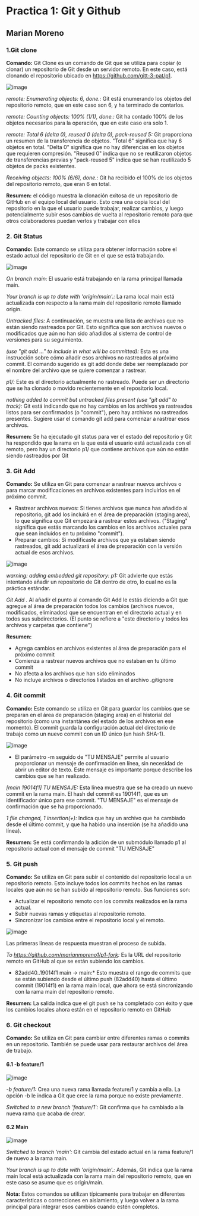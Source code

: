# Practica 1: Git y Github
## Marian Moreno

### 1.Git clone

**Comando:** Git Clone es un comando de Git que se utiliza para copiar (o clonar) un repositorio de Git desde un servidor remoto. En este caso, está clonando el repositorio ubicado en https://github.com/gitt-3-pat/p1.

![image](https://github.com/marianmoreno1/p1-fork/assets/123356430/df4b091c-1d60-4ef8-8535-317b67fc8ce7)

*remote: Enumerating objects: 6, done.:*  Git está enumerando los objetos del repositorio remoto, que en este caso son 6, y ha terminado de contarlos.

*remote: Counting objects: 100% (1/1), done.:* Git ha contado 100% de los objetos necesarios para la operación, que en este caso era solo 1.

*remote: Total 6 (delta 0), reused 0 (delta 0), pack-reused 5:* Git proporciona un resumen de la transferencia de objetos. "Total 6" significa que hay 6 objetos en total. "Delta 0" significa que no hay diferencias en los objetos que requieren compresión. "Reused 0" indica que no se reutilizaron objetos de transferencias previas y "pack-reused 5" indica que se han reutilizado 5 objetos de packs existentes.

*Receiving objects: 100% (6/6), done.:* Git ha recibido el 100% de los objetos del repositorio remoto, que eran 6 en total.

**Resumen:** el código muestra la clonación exitosa de un repositorio de GitHub en el equipo local del usuario. Esto crea una copia local del repositorio en la que el usuario puede trabajar, realizar cambios, y luego potencialmente subir esos cambios de vuelta al repositorio remoto para que otros colaboradores puedan verlos y trabajar con ellos


### 2. Git Status

**Comando:** Este comando se utiliza para obtener información sobre el estado actual del repositorio de Git en el que se está trabajando.

![image](https://github.com/marianmoreno1/p1-fork/assets/123356430/b2782d78-d031-40b5-a3b6-7d39981b20f8)

*On branch main:* El usuario está trabajando en la rama principal llamada main.

*Your branch is up to date with 'origin/main'.:* La rama local main está actualizada con respecto a la rama main del repositorio remoto llamado origin.

*Untracked files:* A continuación, se muestra una lista de archivos que no están siendo rastreados por Git. Esto significa que son archivos nuevos o modificados que aún no han sido añadidos al sistema de control de versiones para su seguimiento.

  *(use "git add <file>..." to include in what will be committed):* Esta es una instrucción sobre cómo añadir esos archivos no rastreados al próximo commit. El comando sugerido es git add <file> donde <file> debe ser reemplazado por el nombre del archivo que se quiere comenzar a rastrear.
  
  *p1/:* Este es el directorio actualmente no rastreado. Puede ser un directorio que se ha clonado o movido recientemente en el repositorio local.
  
*nothing added to commit but untracked files present (use "git add" to track):* Git está indicando que no hay cambios en los archivos ya rastreados listos para ser confirmados (o "commit"), pero hay archivos no rastreados presentes. Sugiere usar el comando git add para comenzar a rastrear esos archivos.

**Resumen:** Se ha ejecutado git status para ver el estado del repositorio y Git ha respondido que la rama en la que está el usuario está actualizada con el remoto, pero hay un directorio p1/ que contiene archivos que aún no están siendo rastreados por Git

### 3. Git Add

**Comando:** Se utiliza en Git para comenzar a rastrear nuevos archivos o para marcar modificaciones en archivos existentes para incluirlos en el próximo commit.
  - Rastrear archivos nuevos: Si tienes archivos que nunca has añadido al repositorio, git add los incluirá en el área de preparación (staging area), lo que significa que Git empezará a rastrear estos archivos. ("Staging" significa que estás marcando los cambios en los archivos actuales para que sean incluidos en tu próximo "commit").
  - Preparar cambios: Si modificaste archivos que ya estaban siendo rastreados, git add actualizará el área de preparación con la versión actual de esos archivos.

![image](https://github.com/marianmoreno1/p1-fork/assets/123356430/99254160-5f6c-4031-b93f-3817ecd2883b)

*warning: adding embedded git repository: p1:* Git advierte que estás intentando añadir un repositorio de Git dentro de otro, lo cual no es la práctica estándar.

*Git Add .* Al añadir el punto al comando Git Add le estás diciendo a Git que agregue al área de preparación todos los cambios (archivos nuevos, modificados, eliminados) que se encuentran en el directorio actual y en todos sus subdirectorios. (El punto se refiere a "este directorio y todos los archivos y carpetas que contiene")

**Resumen:** 
  - Agrega cambios en archivos existentes al área de preparación para el próximo commit
  - Comienza a rastrear nuevos archivos que no estaban en tu último commit
  - No afecta a los archivos que han sido eliminados
  - No incluye archivos o directorios listados en el archivo .gitignore

### 4. Git commit

**Comando:** Este comando se utiliza en Git para guardar los cambios que se preparan en el área de preparación (staging area) en el historial del repositorio (como una instantánea del estado de los archivos en ese momento). El commit guarda la configuración actual del directorio de trabajo como un nuevo commit con un ID único (un hash SHA-1).


![image](https://github.com/marianmoreno1/p1-fork/assets/123356430/ac813360-976a-4e55-a42a-4975d490e3e5)

- El parámetro -m seguido de "TU MENSAJE" permite al usuario proporcionar un mensaje de confirmación en línea, sin necesidad de abrir un editor de texto. Este mensaje es importante porque describe los cambios que se han realizado.

*[main 19014f1] TU MENSAJE:* Esta línea muestra que se ha creado un nuevo commit en la rama main. El hash del commit es 19014f1, que es un identificador único para ese commit. "TU MENSAJE" es el mensaje de confirmación que se ha proporcionado.

*1 file changed, 1 insertion(+):* Indica que hay un archivo que ha cambiado desde el último commit, y que ha habido una inserción (se ha añadido una línea).

**Resumen:** Se está confirmando la adición de un submódulo llamado p1 al repositorio actual con el mensaje de commit "TU MENSAJE"

### 5. Git push

**Comando:** Se utiliza en Git para subir el contenido del repositorio local a un repositorio remoto. Esto incluye todos los commits hechos en las ramas locales que aún no se han subido al repositorio remoto. Sus funciones son:
 - Actualizar el repositorio remoto con los commits realizados en la rama actual.
 - Subir nuevas ramas y etiquetas al repositorio remoto.
 - Sincronizar los cambios entre el repositorio local y el remoto.

![image](https://github.com/marianmoreno1/p1-fork/assets/123356430/defd79fe-d59f-4b24-b172-90975be85f6d)

Las primeras líneas de respuesta muestran el proceso de subida.

*To https://github.com/marianmoreno1/p1-fork:* Es la URL del repositorio remoto en GitHub al que se están subiendo los cambios.

* 82add40..19014f1 main -> main:* Esto muestra el rango de commits que se están subiendo desde el último push (82add40) hasta el último commit (19014f1) en la rama main local, que ahora se está sincronizando con la rama main del repositorio remoto.

**Resumen:** La salida indica que el git push se ha completado con éxito y que los cambios locales ahora están en el repositorio remoto en GitHub

### 6. Git checkout

**Comando:** Se utiliza  en Git para cambiar entre diferentes ramas o commits en un repositorio. También se puede usar para restaurar archivos del área de trabajo.

#### 6.1 -b feature/1
![image](https://github.com/marianmoreno1/p1-fork/assets/123356430/fb978625-dd10-4594-b1c6-d0bb821bcc44)

*-b feature/1:*  Crea una nueva rama llamada feature/1 y cambia a ella. La opción -b le indica a Git que cree la rama porque no existe previamente.

*Switched to a new branch 'feature/1':* Git confirma que ha cambiado a la nueva rama que acaba de crear.

#### 6.2 Main

![image](https://github.com/marianmoreno1/p1-fork/assets/123356430/652c6a5d-cf61-4a02-b5b7-2a0bfc5e28e5)

*Switched to branch 'main':* Git cambia del estado actual en la rama feature/1 de nuevo a la rama main.

*Your branch is up to date with 'origin/main'.:* Además, Git indica que la rama main local está actualizada con la rama main del repositorio remoto, que en este caso se asume que es origin/main.

**Nota:** Estos comandos se utilizan típicamente para trabajar en diferentes características o correcciones en aislamiento, y luego volver a la rama principal para integrar esos cambios cuando estén completos.







